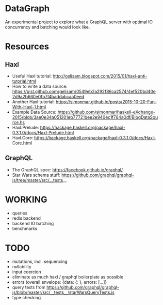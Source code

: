 # DataGraph

An experimental project to explore what a GraphQL server with optimal IO concurrency and batching would look like.

# Resources

## Haxl

- Useful Haxl tutorial: http://gelisam.blogspot.com/2015/01/haxl-anti-tutorial.html
- How to write a data source: https://gist.github.com/gelisam/0549eb2a292f86ca2574/4ef520bd40e2d9a2b660e0fb7f4baddabcaa0eed
- Another Haxl tutorial: https://simonmar.github.io/posts/2015-10-20-Fun-With-Haxl-1.html
- Example Data Source: https://github.com/simonmar/haskell-eXchange-2015/blob/3ae0e34a051201eb77721bee2e940ec1f764a0df/BlogDataSource.hs
- Haxl.Prelude: https://hackage.haskell.org/package/haxl-0.3.1.0/docs/Haxl-Prelude.html
- Haxl.Core: https://hackage.haskell.org/package/haxl-0.3.1.0/docs/Haxl-Core.html

## GraphQL

- The GraphQL spec: https://facebook.github.io/graphql/
- Star Wars schema stuff: https://github.com/graphql/graphql-js/tree/master/src/__tests__

# WORKING

- queries
- redis backend
- backend IO batching
- benchmarks

# TODO

- mutations, incl. sequencing
- nullability
- input coercion
- eliminate as much haxl / graphql boilerplate as possible
- errors (overall envelope: {data: {<query>: <response>}, errors: [...]}
- query tests from https://github.com/graphql/graphql-js/blob/master/src/__tests__/starWarsQueryTests.js
- type checking
